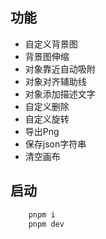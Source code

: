 ## 功能

- 自定义背景图
- 背景图伸缩
- 对象靠近自动吸附
- 对象对齐辅助线
- 对象添加描述文字
- 自定义删除
- 自定义旋转
- 导出Png
- 保存json字符串
- 清空画布

## 启动

```js
    pnpm i
    pnpm dev
```